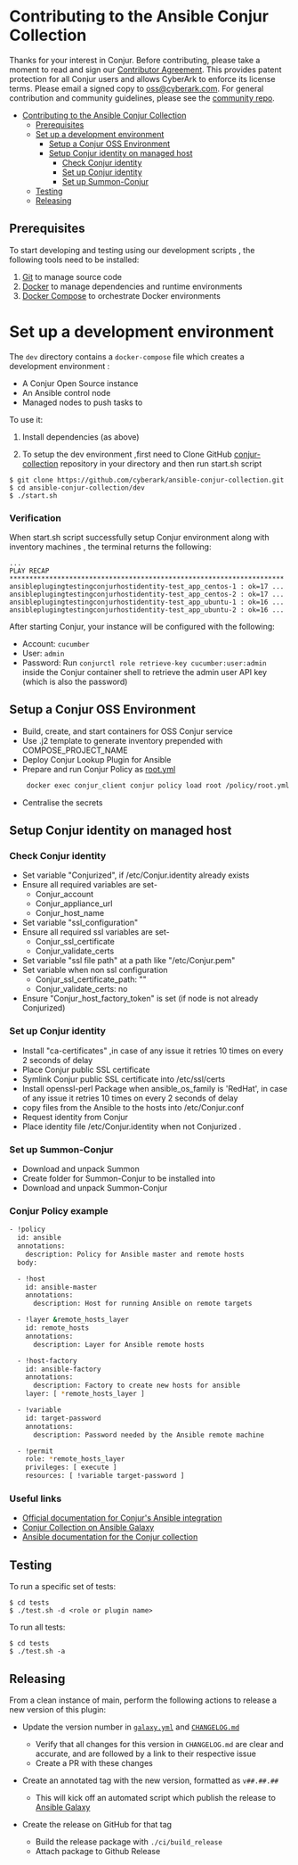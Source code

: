 # Contributing to the Ansible Conjur Collection
Thanks for your interest in Conjur. Before contributing, please take a moment to
read and sign our <a href="https://github.com/cyberark/community/blob/master/documents/CyberArk_Open_Source_Contributor_Agreement.pdf" download="conjur_contributor_agreement">Contributor Agreement</a>.
This provides patent protection for all Conjur users and allows CyberArk to enforce
its license terms. Please email a signed copy to <a href="oss@cyberark.com">oss@cyberark.com</a>.
For general contribution and community guidelines, please see the [community repo](https://github.com/cyberark/community).

- [Contributing to the Ansible Conjur Collection](#contributing-to-the-ansible-conjur-collection)
  - [Prerequisites](#prerequisites)
  - [Set up a development environment](#set-up-a-development-environment)
      + [Setup a Conjur OSS Environment](#setup-a-conjur-oss-environment)
      + [Setup Conjur identity on managed host](#setup-conjur-identity-on-managed-host)
          - [Check Conjur identity](#check-conjur-identity)
          - [Set up Conjur identity](#set-up-conjur-identity)
          - [Set up Summon-Conjur](#set-up-summon-conjur)
   - [Testing](#testing)
   - [Releasing](#releasing)


 ## Prerequisites

To start developing and testing using our development scripts ,
the following tools need to be installed:

1. [Git][get-git] to manage source code
2. [Docker][get-docker] to manage dependencies and runtime environments
3. [Docker Compose][get-docker-compose] to orchestrate Docker environments

[get-docker]: https://docs.docker.com/engine/installation
[get-docker-compose]: https://docs.docker.com/compose/install
[get-git]: https://git-scm.com/downloads

# Set up a development environment

The `dev` directory contains a `docker-compose` file which creates a development
environment : 
-  A Conjur Open Source instance
-  An Ansible control node
-  Managed nodes to push tasks to

To use it:

1. Install dependencies (as above)

1. To setup the dev environment ,first need to Clone GitHub [conjur-collection](https://github.com/cyberark/ansible-conjur-collection) repository in your directory and then run start.sh script 
    

 ```sh-session
 $ git clone https://github.com/cyberark/ansible-conjur-collection.git
 $ cd ansible-conjur-collection/dev
 $ ./start.sh

 ```
### Verification

  When start.sh script successfully setup Conjur environment along with inventory machines , the terminal returns the following:
        
   ```sh-session
   ...
   PLAY RECAP *********************************************************************
   ansibleplugingtestingconjurhostidentity-test_app_centos-1 : ok=17 ...
   ansibleplugingtestingconjurhostidentity-test_app_centos-2 : ok=17 ...
   ansibleplugingtestingconjurhostidentity-test_app_ubuntu-1 : ok=16 ...
   ansibleplugingtestingconjurhostidentity-test_app_ubuntu-2 : ok=16 ...
   
   ```

   After starting Conjur, your instance will be configured with the following:
   * Account: `cucumber`
   * User: `admin`
   * Password: Run `conjurctl role retrieve-key cucumber:user:admin` inside the Conjur container shell to retrieve the admin user API key (which is also the  password)

## Setup a Conjur OSS Environment

- Build, create, and start containers for OSS Conjur service
- Use .j2 template to generate inventory prepended with COMPOSE_PROJECT_NAME
- Deploy Conjur Lookup Plugin for Ansible
- Prepare and run Conjur Policy as [root.yml](#conjur-policy-example)
  ```sh
   docker exec conjur_client conjur policy load root /policy/root.yml
  ```
- Centralise the secrets

## Setup Conjur identity on managed host

### Check Conjur identity

- Set variable "Conjurized", if /etc/Conjur.identity already exists
- Ensure all required variables are set-
    - Conjur_account
    - Conjur_appliance_url
    - Conjur_host_name
- Set variable "ssl_configuration"
- Ensure all required ssl variables are set-
    - Conjur_ssl_certificate
    - Conjur_validate_certs
 - Set variable "ssl file path" at a path like "/etc/Conjur.pem"
 - Set variable when non ssl configuration
    - Conjur_ssl_certificate_path: ""
    - Conjur_validate_certs: no
- Ensure "Conjur_host_factory_token" is set (if node is not already Conjurized)

### Set up Conjur identity

- Install "ca-certificates" ,in case of any issue it retries 10 times on every 2 seconds of delay
- Place Conjur public SSL certificate
- Symlink Conjur public SSL certificate into /etc/ssl/certs
- Install openssl-perl Package when ansible_os_family is 'RedHat', in case of any issue it retries 10 times on every 2 seconds of delay
- copy files from the Ansible to the hosts  into /etc/Conjur.conf
- Request identity from Conjur
- Place identity file /etc/Conjur.identity when not Conjurized .

### Set up Summon-Conjur

- Download and unpack Summon
- Create folder for Summon-Conjur to be installed into
- Download and unpack Summon-Conjur

### Conjur Policy example

```sh
- !policy
  id: ansible
  annotations:
    description: Policy for Ansible master and remote hosts
  body:

  - !host
    id: ansible-master
    annotations:
      description: Host for running Ansible on remote targets

  - !layer &remote_hosts_layer
    id: remote_hosts
    annotations:
      description: Layer for Ansible remote hosts

  - !host-factory
    id: ansible-factory
    annotations:
      description: Factory to create new hosts for ansible
    layer: [ *remote_hosts_layer ]

  - !variable
    id: target-password
    annotations:
      description: Password needed by the Ansible remote machine

  - !permit
    role: *remote_hosts_layer
    privileges: [ execute ]
    resources: [ !variable target-password ]
```

### Useful links

- [Official documentation for Conjur's Ansible integration](https://docs.conjur.org/Latest/en/Content/Integrations/ansible.html)
- [Conjur Collection on Ansible Galaxy](https://galaxy.ansible.com/cyberark/conjur)
- [Ansible documentation for the Conjur collection](https://docs.ansible.com/ansible/latest/collections/cyberark/conjur/index.html)

## Testing

To run a specific set of tests:

```sh-session
$ cd tests
$ ./test.sh -d <role or plugin name>
```
To run all tests:

```sh-session
$ cd tests
$ ./test.sh -a
```

## Releasing

From a clean instance of main, perform the following actions to release a new version
of this plugin:

- Update the version number in [`galaxy.yml`](galaxy.yml) and [`CHANGELOG.md`](CHANGELOG.md)
    - Verify that all changes for this version in `CHANGELOG.md` are clear and accurate,
      and are followed by a link to their respective issue
    - Create a PR with these changes

- Create an annotated tag with the new version, formatted as `v##.##.##`
    - This will kick off an automated script which publish the release to
      [Ansible Galaxy](https://galaxy.ansible.com/cyberark/conjur)

- Create the release on GitHub for that tag
    - Build the release package with `./ci/build_release`
    - Attach package to Github Release

